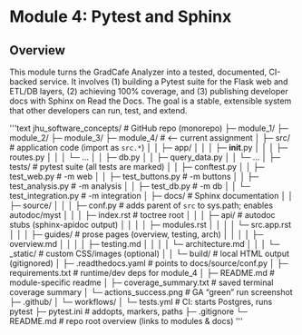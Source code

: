 # Module 4: Pytest and Sphinx

## Overview
This module turns the GradCafe Analyzer into a tested, documented, CI-backed service. It involves (1) building a Pytest suite for the Flask web and ETL/DB layers, (2) achieving 100% coverage, and (3) publishing developer docs with Sphinx on Read the Docs. The goal is a stable, extensible system that other developers can run, test, and extend.

'''text
jhu_software_concepts/                 # GitHub repo (monorepo)
├─ module_1/
├─ module_2/
├─ module_3/
├─ module_4/                           # <-- current assignment
│  ├─ src/                             # application code (import as `src.*`)
│  │  ├─ app/
│  │  │  ├─ __init__.py
│  │  │  ├─ routes.py
│  │  │  └─ ...
│  │  ├─ db.py
│  │  ├─ query_data.py
│  │  └─ ...
│  ├─ tests/                           # pytest suite (all tests are marked)
│  │  ├─ conftest.py
│  │  ├─ test_web.py                   # -m web
│  │  ├─ test_buttons.py               # -m buttons
│  │  ├─ test_analysis.py              # -m analysis
│  │  ├─ test_db.py                    # -m db
│  │  └─ test_integration.py           # -m integration
│  ├─ docs/                            # Sphinx documentation
│  │  ├─ source/
│  │  │  ├─ conf.py                    # adds parent of `src` to sys.path; enables autodoc/myst
│  │  │  ├─ index.rst                  # toctree root
│  │  │  ├─ api/                       # autodoc stubs (sphinx-apidoc output)
│  │  │  │  ├─ modules.rst
│  │  │  │  └─ src.app.rst
│  │  │  ├─ guides/                    # prose pages (overview, testing, arch)
│  │  │  │  ├─ overview.md
│  │  │  │  ├─ testing.md
│  │  │  │  └─ architecture.md
│  │  │  └─ _static/                   # custom CSS/images (optional)
│  │  └─ build/                        # local HTML output (gitignored)
│  ├─ .readthedocs.yaml                # points to docs/source/conf.py
│  ├─ requirements.txt                 # runtime/dev deps for module_4
│  ├─ README.md                        # module-specific readme
│  ├─ coverage_summary.txt             # saved terminal coverage summary
│  └─ actions_success.png              # GA “green” run screenshot
├─ .github/
│  └─ workflows/
│     └─ tests.yml                     # CI: starts Postgres, runs pytest
├─ pytest.ini                          # addopts, markers, paths
├─ .gitignore
└─ README.md                           # repo root overview (links to modules & docs)
'''